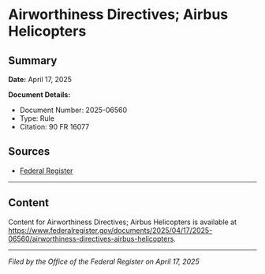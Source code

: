 # Airworthiness Directives; Airbus Helicopters

## Summary

**Date:** April 17, 2025

**Document Details:**
- Document Number: 2025-06560
- Type: Rule
- Citation: 90 FR 16077

## Sources
- [Federal Register](https://www.federalregister.gov/documents/2025/04/17/2025-06560/airworthiness-directives-airbus-helicopters)

---

## Content

Content for Airworthiness Directives; Airbus Helicopters is available at https://www.federalregister.gov/documents/2025/04/17/2025-06560/airworthiness-directives-airbus-helicopters.

---

*Filed by the Office of the Federal Register on April 17, 2025*
